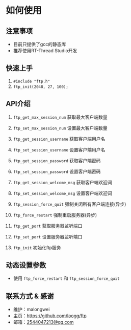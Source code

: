 # 如何使用

## 注意事项

- 目前只提供了gcc的静态库
- 推荐使用RT-Thread Studio开发

## 快速上手

1. `#include "ftp.h"`
2. `ftp_init(2048, 27, 100);`

## API介绍

1. `ftp_get_max_session_num`
    获取最大客户端数量

2. `ftp_set_max_session_num`
    设置最大客户端数量

3. `ftp_get_session_username`
    获取客户端用户名

4. `ftp_set_session_username`
    设置客户端用户名

5. `ftp_get_session_password`
    获取客户端密码

6. `ftp_set_session_password`
    设置客户端密码

7. `ftp_get_session_welcome_msg`
    获取客户端欢迎词

8. `ftp_set_session_welcome_msg`
    设置客户端欢迎词

9. `ftp_session_force_quit`
    强制关闭所有客户端连接(异步)

10. `ftp_force_restart`
    强制重启服务器(异步)

11. `ftp_get_port`
    获取服务器监听端口

12. `ftp_set_port`
    设置服务器监听端口

13. `ftp_init`
    初始化ftp服务

## 动态设置参数

- 使用 `ftp_force_restart` 和 `ftp_session_force_quit`

## 联系方式 & 感谢

- 维护：malongwei
- 主页：<https://github.com/loogg/ftp>
- 邮箱：<2544047213@qq.com>
